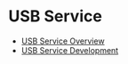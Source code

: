 # USB Service

- [USB Service Overview](usb-overview.md)
- [USB Service Development](usb-guidelines.md)
